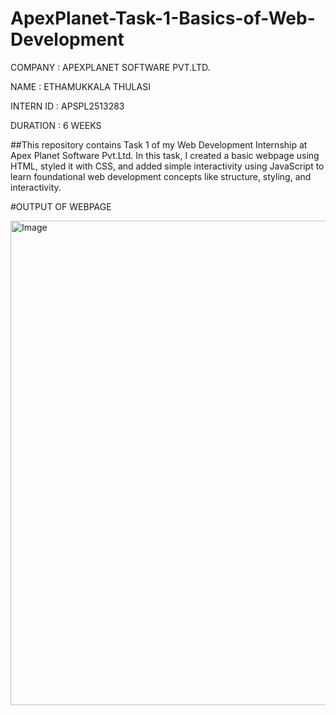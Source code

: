 # ApexPlanet-Task-1-Basics-of-Web-Development
COMPANY   : APEXPLANET SOFTWARE PVT.LTD.

NAME      : ETHAMUKKALA THULASI

INTERN ID : APSPL2513283

DURATION  : 6 WEEKS

##This repository contains Task 1 of my Web Development Internship at Apex Planet Software Pvt.Ltd. In this task, I created a basic webpage using HTML, styled it with CSS, and added simple interactivity using JavaScript to learn foundational web development concepts like structure, styling, and interactivity.

#OUTPUT OF WEBPAGE

<img width="1129" height="775" alt="Image" src="https://github.com/user-attachments/assets/12b8b278-8de8-4184-a0b3-058a324f003d" />
